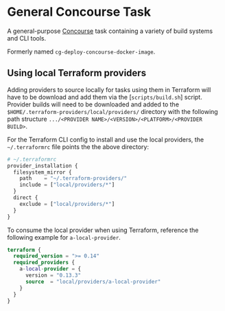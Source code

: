 # General Concourse Task

A general-purpose [Concourse](http://concourse-ci.org/) task containing a variety of build systems and CLI tools.

Formerly named `cg-deploy-concourse-docker-image`.

## Using local Terraform providers 

Adding providers to source locally for tasks using them in Terraform will have to be download and add them via the [`scripts/build.sh`] script. Provider builds will need to be downloaded and added to the `$HOME/.terraform-providers/local/providers/` directory with the following path structure `.../<PROVIDER NAME>/<VERSION>/<PLATFORM>/<PROVIDER BUILD>`.

For the Terraform CLI config to install and use the local providers, the `~/.terraformrc` file points the the above directory:

```tf
# ~/.terraformrc
provider_installation {
  filesystem_mirror {
    path    = "~/.terraform-providers/"
    include = ["local/providers/*"]
  }
  direct {
    exclude = ["local/providers/*"]
  }
}
```

To consume the local provider when using Terraform, reference the following example for `a-local-provider`.

```tf
terraform {
  required_version = ">= 0.14"
  required_providers {
    a-local-provider = {
      version = "0.13.3"
      source  = "local/providers/a-local-provider"
    }
  }
}
```
